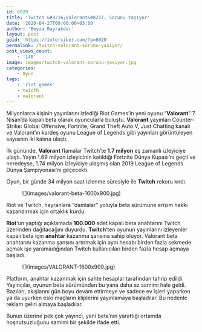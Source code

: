 ```yaml
---
id: 6020
title: 'Twitch &#8216;Valorant&#8217; Sorunu Yaşıyor'
date: '2020-04-27T09:00:00+03:00'
author: 'Beyza Bayrakdar'
layout: post
guid: 'https://intersiber.com/?p=6020'
permalink: /twitch-valorant-sorunu-yasiyor/
post_views_count:
    - '140'
image: images/twitch-valorant-sorunu-yasiyor.jpg
categories:
    - Oyun
tags:
    - 'riot games'
    - twicth
    - valorant
---
```


Milyonlarca kişinin yayınlarını izlediği Riot Games’in yeni oyunu “**Valorant**” 7 Nisan’da kapalı beta olarak oyuncularla buluştu. **Valorant** yayınları Counter-Strike: Global Offensive, Fortnite, Grand Theft Auto V, Just Chatting kanalı ve Valorant’ın kardeş oyunu League of Legends gibi yayınları görüntüleyen sayısının iki katına ulaştı.

İlk gününde, **Valorant** flamalar Twitch’te **1.7 milyon** eş zamanlı izleyiciye ulaştı. Yayın 1.69 milyon izleyicinin katıldığı Fortnite Dünya Kupası’nı geçti ve neredeyse, 1.74 milyon izleyiciye ulaşmış olan 2019 League of Legends Dünya Şampiyonası’nı geçecekti.

Oyun, bir günde 34 milyon saat izlenme süresiyle ile **Twitch** rekoru kırdı.

<figure class="wp-block-image size-large">![](images/valorant-beta-1600x900.jpg)</figure>Riot ve Twitch, hayranlara “damlalar” yoluyla beta sürümüne erişim hakkı kazandırmak için ortaklık kurdu.

**Riot**‘un yaptığı açıklamada **100.000** adet kapalı beta anahtarını Twitch üzerinden dağıtacağını duyurdu. **Twitch**‘ten oyunun yayınlarını izleyenler kapalı beta için **anahtar** kazanma şansına sahip oluyor. Valorant beta anahtarını kazanma şansını artırmak için aynı hesabı birden fazla sekmede açmak işe yaramadığından Twitch kullanıcıları birden fazla hesap açmaya başladı.

<figure class="wp-block-image size-large">![](images/VALORANT-1600x900.jpg)</figure>Platform, anahtar kazanmak için sahte hesaplar tarafından tahrip edildi. Yayıncılar, oyunun beta sürümünden bu yana daha az samimi hale geldi. Bazıları, akışlarını gün boyu devam ettirmeye ve sadece ev işleri yaparken ya da uyurken eski maçların kliplerini yayınlamaya başladılar. Bu nedenle reklam geliri almaya başladılar.

Bunun üzerine pek çok yayıncı, yeni beta’nın yarattığı ortamda hoşnutsuzluğunu samimi bir şekilde ifade etti.